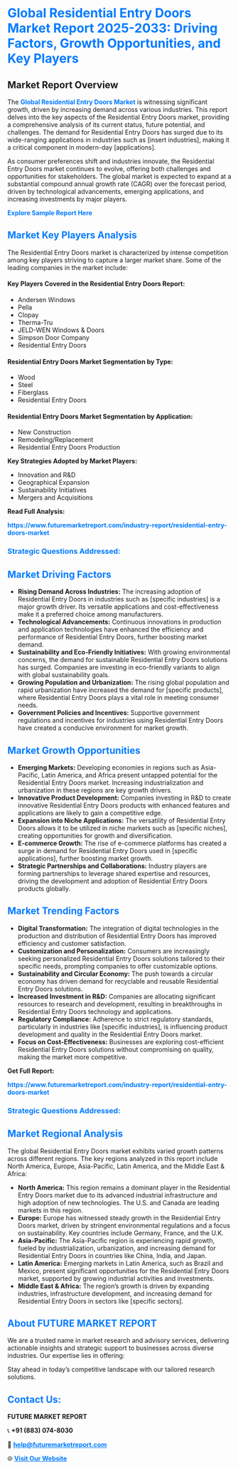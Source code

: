 <h1 style="color: #007BFF;">Global Residential Entry Doors Market Report 2025-2033: Driving Factors, Growth Opportunities, and Key Players</h1>

<section id="overview">
<h2>Market Report Overview</h2>
<p>The <a href="https://www.futuremarketreport.com/industry-report/residential-entry-doors-market" style="color: #007BFF; text-decoration: none;"><strong>Global Residential Entry Doors Market</strong></a> is witnessing significant growth, driven by increasing demand across various industries. This report delves into the key aspects of the Residential Entry Doors market, providing a comprehensive analysis of its current status, future potential, and challenges. The demand for Residential Entry Doors has surged due to its wide-ranging applications in industries such as [insert industries], making it a critical component in modern-day [applications].</p>
<p>As consumer preferences shift and industries innovate, the Residential Entry Doors market continues to evolve, offering both challenges and opportunities for stakeholders. The global market is expected to expand at a substantial compound annual growth rate (CAGR) over the forecast period, driven by technological advancements, emerging applications, and increasing investments by major players.</p>
</section>

<section id="overview">
<p><a href="https://www.futuremarketreport.com/request-sample/reportId=110641" style="color: #007BFF; text-decoration: none;"><strong>Explore Sample Report Here</strong></a></p>
</section>

<section id="key-players">
<h2 style="color: #007BFF;">Market Key Players Analysis</h2>
<p>The Residential Entry Doors market is characterized by intense competition among key players striving to capture a larger market share. Some of the leading companies in the market include:</p>
<h4>Key Players Covered in the Residential Entry Doors Report:</h4>
<ul><li>Andersen Windows</li><li>Pella</li><li>Clopay</li><li>Therma-Tru</li><li>JELD-WEN Windows &amp; Doors</li><li>Simpson Door Company</li><li>Residential Entry Doors</li></ul>
<h4>Residential Entry Doors Market Segmentation by Type:</h4>
<ul><li>Wood</li><li>Steel</li><li>Fiberglass</li><li>Residential Entry Doors</li></ul>

<h4>Residential Entry Doors Market Segmentation by Application:</h4>
<ul><li>New Construction</li><li>Remodeling/Replacement</li><li>Residential Entry Doors Production</li></ul>
<p><strong>Key Strategies Adopted by Market Players:</strong></p>
<ul>
<li>Innovation and R&D</li>
<li>Geographical Expansion</li>
<li>Sustainability Initiatives</li>
<li>Mergers and Acquisitions</li>
</ul>
</section>

<section>
<p><strong>Read Full Analysis: </strong></p><a href="https://www.futuremarketreport.com/industry-report/residential-entry-doors-market" style="color: #007BFF; text-decoration: none;"><strong>https://www.futuremarketreport.com/industry-report/residential-entry-doors-market</strong></a>
<h3 style="color: #007BFF;">Strategic Questions Addressed:</h3>
</section>

<section id="driving-factors">
<h2 style="color: #007BFF;">Market Driving Factors</h2>
<ul>
<li><strong>Rising Demand Across Industries:</strong> The increasing adoption of Residential Entry Doors in industries such as [specific industries] is a major growth driver. Its versatile applications and cost-effectiveness make it a preferred choice among manufacturers.</li>
<li><strong>Technological Advancements:</strong> Continuous innovations in production and application technologies have enhanced the efficiency and performance of Residential Entry Doors, further boosting market demand.</li>
<li><strong>Sustainability and Eco-Friendly Initiatives:</strong> With growing environmental concerns, the demand for sustainable Residential Entry Doors solutions has surged. Companies are investing in eco-friendly variants to align with global sustainability goals.</li>
<li><strong>Growing Population and Urbanization:</strong> The rising global population and rapid urbanization have increased the demand for [specific products], where Residential Entry Doors plays a vital role in meeting consumer needs.</li>
<li><strong>Government Policies and Incentives:</strong> Supportive government regulations and incentives for industries using Residential Entry Doors have created a conducive environment for market growth.</li>
</ul>
</section>

<section id="growth-opportunities">
<h2 style="color: #007BFF;">Market Growth Opportunities</h2>
<ul>
<li><strong>Emerging Markets:</strong> Developing economies in regions such as Asia-Pacific, Latin America, and Africa present untapped potential for the Residential Entry Doors market. Increasing industrialization and urbanization in these regions are key growth drivers.</li>
<li><strong>Innovative Product Development:</strong> Companies investing in R&D to create innovative Residential Entry Doors products with enhanced features and applications are likely to gain a competitive edge.</li>
<li><strong>Expansion into Niche Applications:</strong> The versatility of Residential Entry Doors allows it to be utilized in niche markets such as [specific niches], creating opportunities for growth and diversification.</li>
<li><strong>E-commerce Growth:</strong> The rise of e-commerce platforms has created a surge in demand for Residential Entry Doors used in [specific applications], further boosting market growth.</li>
<li><strong>Strategic Partnerships and Collaborations:</strong> Industry players are forming partnerships to leverage shared expertise and resources, driving the development and adoption of Residential Entry Doors products globally.</li>
</ul>
</section>

<section id="trending-factors">
<h2 style="color: #007BFF;">Market Trending Factors</h2>
<ul>
<li><strong>Digital Transformation:</strong> The integration of digital technologies in the production and distribution of Residential Entry Doors has improved efficiency and customer satisfaction.</li>
<li><strong>Customization and Personalization:</strong> Consumers are increasingly seeking personalized Residential Entry Doors solutions tailored to their specific needs, prompting companies to offer customizable options.</li>
<li><strong>Sustainability and Circular Economy:</strong> The push towards a circular economy has driven demand for recyclable and reusable Residential Entry Doors solutions.</li>
<li><strong>Increased Investment in R&D:</strong> Companies are allocating significant resources to research and development, resulting in breakthroughs in Residential Entry Doors technology and applications.</li>
<li><strong>Regulatory Compliance:</strong> Adherence to strict regulatory standards, particularly in industries like [specific industries], is influencing product development and quality in the Residential Entry Doors market.</li>
<li><strong>Focus on Cost-Effectiveness:</strong> Businesses are exploring cost-efficient Residential Entry Doors solutions without compromising on quality, making the market more competitive.</li>
</ul>
</section>

<section>
<p><strong>Get Full Report: </strong></p><a href="https://www.futuremarketreport.com/industry-report/residential-entry-doors-market" style="color: #007BFF; text-decoration: none;"><strong>https://www.futuremarketreport.com/industry-report/residential-entry-doors-market</strong></a>
<h3 style="color: #007BFF;">Strategic Questions Addressed:</h3>
</section>


<section id="regional-analysis">
<h2 style="color: #007BFF;">Market Regional Analysis</h2>
<p>The global Residential Entry Doors market exhibits varied growth patterns across different regions. The key regions analyzed in this report include North America, Europe, Asia-Pacific, Latin America, and the Middle East & Africa:</p>
<ul>
<li><strong>North America:</strong> This region remains a dominant player in the Residential Entry Doors market due to its advanced industrial infrastructure and high adoption of new technologies. The U.S. and Canada are leading markets in this region.</li>
<li><strong>Europe:</strong> Europe has witnessed steady growth in the Residential Entry Doors market, driven by stringent environmental regulations and a focus on sustainability. Key countries include Germany, France, and the U.K.</li>
<li><strong>Asia-Pacific:</strong> The Asia-Pacific region is experiencing rapid growth, fueled by industrialization, urbanization, and increasing demand for Residential Entry Doors in countries like China, India, and Japan.</li>
<li><strong>Latin America:</strong> Emerging markets in Latin America, such as Brazil and Mexico, present significant opportunities for the Residential Entry Doors market, supported by growing industrial activities and investments.</li>
<li><strong>Middle East & Africa:</strong> The region’s growth is driven by expanding industries, infrastructure development, and increasing demand for Residential Entry Doors in sectors like [specific sectors].</li>
</ul>
</section>

<footer>
<h2 style="color: #007BFF;">About FUTURE MARKET REPORT</h2>
<p>We are a trusted name in market research and advisory services, delivering actionable insights and strategic support to businesses across diverse industries. Our expertise lies in offering:</p>

<p>Stay ahead in today’s competitive landscape with our tailored research solutions.</p>

<h2 style="color: #007BFF;">Contact Us:</h2>
<p><strong>FUTURE MARKET REPORT</strong></p>
<p>📞 <strong>+91 (883) 074-8030</strong></p>
<p>📧 <strong><a href="mailto:help@futuremarketreport.com" style="color: #007BFF;">help@futuremarketreport.com</a></strong></p>
<p>🌐 <strong><a href="https://www.futuremarketreport.com/" style="color: #007BFF;">Visit Our Website</a></strong></p>
</footer>